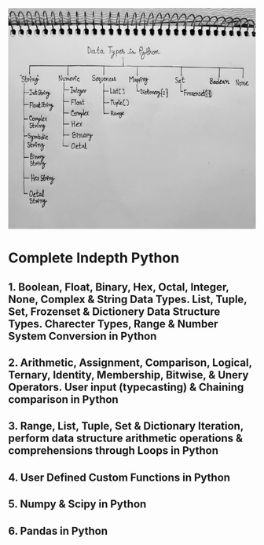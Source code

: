 <img src="DataFile/Data Types.jpg" style="height:450px; width:550px"/>

# Complete Indepth Python
## 1. Boolean, Float, Binary, Hex, Octal, Integer, None, Complex & String Data Types. List, Tuple, Set, Frozenset & Dictionery Data Structure Types. Charecter Types, Range & Number System Conversion in Python
## 2. Arithmetic, Assignment, Comparison, Logical, Ternary, Identity, Membership, Bitwise, & Unery Operators. User input (typecasting) & Chaining comparison in Python
## 3. Range, List, Tuple, Set & Dictionary Iteration, perform data structure arithmetic operations & comprehensions through Loops in Python
## 4. User Defined Custom Functions in Python
## 5. Numpy & Scipy in Python
## 6. Pandas in Python

